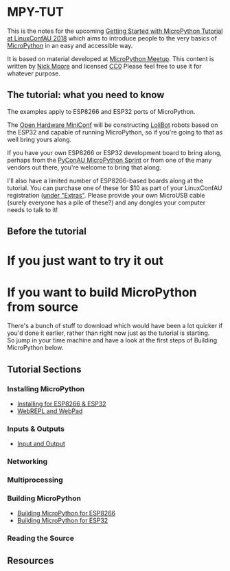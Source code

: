 # MPY-TUT

This is the notes for the upcoming
[Getting Started with MicroPython Tutorial at LinuxConfAU 2018](https://rego.linux.conf.au/schedule/presentation/42/)
which aims to introduce people to the very basics of [MicroPython](https://micropython.org/) in an easy and accessible way.

It is based on material developed at [MicroPython Meetup](https://www.meetup.com/MicroPython-Meetup/).
This content is written by [Nick Moore](http://nick.zoic.org/) and licensed [CC0](https://creativecommons.org/publicdomain/zero/1.0/)
Please feel free to use it for whatever purpose.

## The tutorial: what you need to know

The examples apply to ESP8266 and ESP32 ports of MicroPython.  

The [Open Hardware MiniConf](http://www.openhardwareconf.org/wiki/OHMC2018) will be constructing [LoliBot](https://github.com/CCHS-Melbourne/LoliBot)
robots based on the ESP32 and capable of running MicroPython, so if you're going to that as well bring yours along.

If you have your own ESP8266 or ESP32 development board to bring along, perhaps from the [PyConAU MicroPython Sprint](http://nick.zoic.org/art/micropython-sprints-pyconau/)
or from one of the many vendors out there, you're welcome to bring that along.

I'll also have a limited number of ESP8266-based boards along at the tutorial.  You can purchase one of these for $10 as part
of your LinuxConfAU registration ([under "Extras"](https://rego.linux.conf.au/tickets/category/7).
Please provide your own MicroUSB cable (surely everyone has a pile of these?) and any dongles your computer needs to talk to it!

## Before the tutorial

# If you just want to try it out


# If you want to build MicroPython from source

There's a bunch of stuff to download which would have been a lot quicker if you'd done it earlier, rather than right now just as the tutorial is starting.  
So jump in your time machine and have a look at the first steps of Building MicroPython below.

## Tutorial Sections

### Installing MicroPython

* [Installing for ESP8266 & ESP32](installing.md)
* [WebREPL and WebPad](webrepl-and-webpad.md)

### Inputs & Outputs

* [Input and Output](input-and-output.md)

### Networking

### Multiprocessing

### Building MicroPython

* [Building MicroPython for ESP8266](building-ESP8266.md)
* [Building MicroPython for ESP32](building-ESP32.md)

### Reading the Source

## Resources





